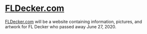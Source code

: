 # [FLDecker.com](https://fldecker.com)

[FLDecker.com](https://fldecker.com) will be a website containing information, pictures, and artwork for FL Decker who passed away June 27, 2020.